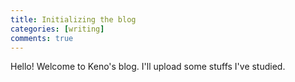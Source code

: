 ```yaml
---
title: Initializing the blog
categories: [writing]
comments: true
---
```


Hello! Welcome to Keno's blog. I'll upload some stuffs I've studied.
